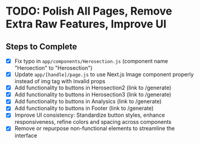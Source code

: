 # TODO: Polish All Pages, Remove Extra Raw Features, Improve UI

## Steps to Complete

- [x] Fix typo in `app/components/Herosection.js` (component name "Heroection" to "Herosection")
- [x] Update `app/[handle]/page.js` to use Next.js Image component properly instead of img tag with invalid props
- [x] Add functionality to buttons in Herosection2 (link to /generate)
- [x] Add functionality to buttons in Herosection3 (link to /generate)
- [x] Add functionality to buttons in Analysics (link to /generate)
- [x] Add functionality to buttons in Footer (link to /generate)
- [x] Improve UI consistency: Standardize button styles, enhance responsiveness, refine colors and spacing across components
- [x] Remove or repurpose non-functional elements to streamline the interface
